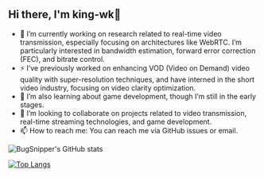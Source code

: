 ## Hi there, I'm king-wk👋

- 🔭 I’m currently working on research related to real-time video transmission, especially focusing on architectures like WebRTC. I’m particularly interested in bandwidth estimation, forward error correction (FEC), and bitrate control.
- ⚡ I’ve previously worked on enhancing VOD (Video on Demand) video quality with super-resolution techniques, and have interned in the short video industry, focusing on video clarity optimization.
- 🌱 I’m also learning about game development, though I’m still in the early stages.
- 👯 I’m looking to collaborate on projects related to video transmission, real-time streaming technologies, and game development.
- 📫 How to reach me: You can reach me via GitHub issues or email.

![BugSnipper's GitHub stats](https://github-readme-stats-git-master-king-wks-projects.vercel.app/api?username=king-wk&show_icons=true&theme=ambient_gradient)

[![Top Langs](https://github-readme-stats-git-master-king-wks-projects.vercel.app/api/top-langs/?username=king-wk&theme=ambient_gradient&layout=compact)](https://github.com/anuraghazra/github-readme-stats)
